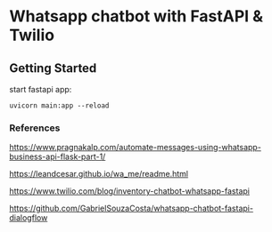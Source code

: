 # Whatsapp chatbot with FastAPI & Twilio

## Getting Started

start fastapi app:

    uvicorn main:app --reload


### References

https://www.pragnakalp.com/automate-messages-using-whatsapp-business-api-flask-part-1/

https://leandcesar.github.io/wa_me/readme.html

https://www.twilio.com/blog/inventory-chatbot-whatsapp-fastapi

https://github.com/GabrielSouzaCosta/whatsapp-chatbot-fastapi-dialogflow

